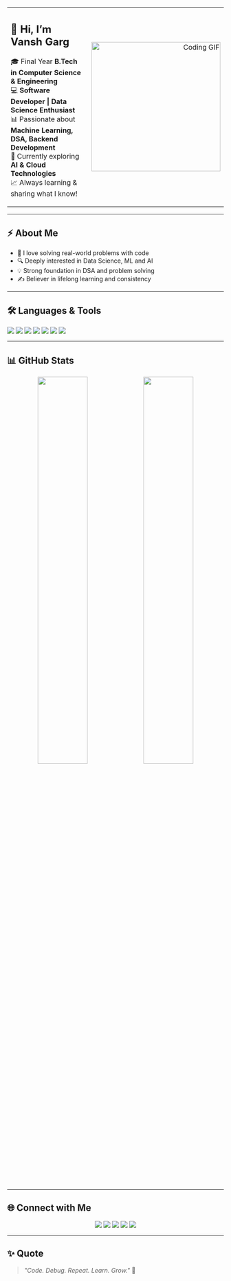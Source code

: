<!-- Profile README.md -->

<table>
  <tr>
    <td width="60%">

## 👋 Hi, I’m Vansh Garg

🎓 Final Year **B.Tech in Computer Science & Engineering**  
💻 **Software Developer | Data Science Enthusiast**  
📊 Passionate about **Machine Learning, DSA, Backend Development**  
🌱 Currently exploring **AI & Cloud Technologies**  
📈 Always learning & sharing what I know!

  </td>
  <td width="40%" align="right">
    <img src="https://media.giphy.com/media/qgQUggAC3Pfv687qPC/giphy.gif" width="300px" alt="Coding GIF"/>
  </td>
  </tr>
</table>

---

## ⚡ **About Me**

- 🚀 I love solving real-world problems with code  
- 🔍 Deeply interested in Data Science, ML and AI  
- 💡 Strong foundation in DSA and problem solving  
- ✍️ Believer in lifelong learning and consistency

---

## 🛠️ **Languages & Tools**

<p>
  <img src="https://img.shields.io/badge/Python-3776AB?style=for-the-badge&logo=python&logoColor=white"/>
  <img src="https://img.shields.io/badge/Java-ED8B00?style=for-the-badge&logo=java&logoColor=white"/>
  <img src="https://img.shields.io/badge/SQL-4479A1?style=for-the-badge&logo=mysql&logoColor=white"/>
  <img src="https://img.shields.io/badge/TensorFlow-FF6F00?style=for-the-badge&logo=tensorflow&logoColor=white"/>
  <img src="https://img.shields.io/badge/Pandas-150458?style=for-the-badge&logo=pandas&logoColor=white"/>
  <img src="https://img.shields.io/badge/Scikit--Learn-F7931E?style=for-the-badge&logo=scikit-learn&logoColor=white"/>
  <img src="https://img.shields.io/badge/GitHub-181717?style=for-the-badge&logo=github&logoColor=white"/>
</p>

---

## 📊 **GitHub Stats**

<p align="center">
  <img src="https://github-readme-stats.vercel.app/api?username=YourUserName&show_icons=true&theme=github_dark&hide_border=true" width="48%"/>
  <img src="https://github-readme-streak-stats.herokuapp.com/?user=YourUserName&theme=github-dark-blue&hide_border=true" width="48%"/>
</p>

---

## 🌐 **Connect with Me**

<p align="center">
  <a href="[https://www.linkedin.com/in/YourLinkedIn/](https://www.linkedin.com/in/vansh-garg-02a321279/)"><img src="https://img.shields.io/badge/LinkedIn-blue?style=for-the-badge&logo=linkedin&logoColor=white"/></a>
  <a href="[mailto:youremail@example.com](https://mail.google.com/mail/u/4/#inbox)"><img src="https://img.shields.io/badge/Gmail-D14836?style=for-the-badge&logo=gmail&logoColor=white"/></a>
  <a href="[https://leetcode.com/YourLeetCode/](https://leetcode.com/u/vanshgarg_20/)"><img src="https://img.shields.io/badge/LeetCode-FFA116?style=for-the-badge&logo=leetcode&logoColor=black"/></a>
  <a href="[https://www.hackerrank.com/YourHackerRank/](https://www.hackerrank.com/dashboard)"><img src="https://img.shields.io/badge/HackerRank-2EC866?style=for-the-badge&logo=hackerrank&logoColor=white"/></a>
  <a href="[https://twitter.com/YourTwitter/](https://x.com/Vanshgarg__20)"><img src="https://img.shields.io/badge/Twitter-1DA1F2?style=for-the-badge&logo=twitter&logoColor=white"/></a>
</p>

---

## ✨ **Quote**

> *"Code. Debug. Repeat. Learn. Grow."* 🚀
